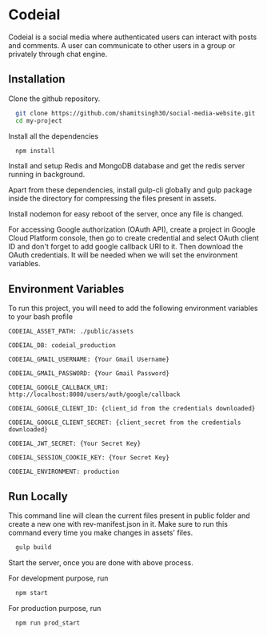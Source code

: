 
# Codeial

Codeial is a social media where authenticated users can interact with posts and comments.
A user can communicate to other users in a group or privately through chat engine.


## Installation

Clone the github repository.

```bash
  git clone https://github.com/shamitsingh30/social-media-website.git
  cd my-project
```

Install all the dependencies

```bash
  npm install
```

Install and setup Redis and MongoDB database and get the redis server running in background.

Apart from these dependencies, install gulp-cli globally and gulp package inside the directory for compressing the files present in assets.

Install nodemon for easy reboot of the server, once any file is changed.

For accessing Google authorization (OAuth API), create a project in Google Cloud Platform console, then go to create credential and select OAuth client ID and don't forget to add google callback URI to it. Then download the OAuth credentials. It will be needed when we will set the environment variables.


## Environment Variables

To run this project, you will need to add the following environment variables to your bash profile

`CODEIAL_ASSET_PATH: ./public/assets`

`CODEIAL_DB: codeial_production`

`CODEIAL_GMAIL_USERNAME: {Your Gmail Username}`

`CODEIAL_GMAIL_PASSWORD: {Your Gmail Password}`

`CODEIAL_GOOGLE_CALLBACK_URI: http://localhost:8000/users/auth/google/callback`

`CODEIAL_GOOGLE_CLIENT_ID: {client_id from the credentials downloaded}`

`CODEIAL_GOOGLE_CLIENT_SECRET: {client_secret from the credentials downloaded}`

`CODEIAL_JWT_SECRET: {Your Secret Key}`

`CODEIAL_SESSION_COOKIE_KEY: {Your Secret Key}`

`CODEIAL_ENVIRONMENT: production`


## Run Locally

This command line will clean the current files present in public folder and create a new one with rev-manifest.json in it. Make sure to run this command every time you make changes in assets' files.

```bash
  gulp build
```

Start the server, once you are done with above process.

For development purpose, run
```bash
  npm start
```
For production purpose, run
```bash
  npm run prod_start
```



